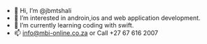 - 👋 Hi, I’m @jbmtshali
- 👀 I’m interested in androin,ios and web application development.
- 🌱 I’m currently learning coding with swift.
- 📫 info@mbi-online.co.za or Call +27 67 616 2007

<!---
jbmtshali/jbmtshali is a ✨ special ✨ repository because its `README.md` (this file) appears on your GitHub profile.
You can click the Preview link to take a look at your changes.
--->
